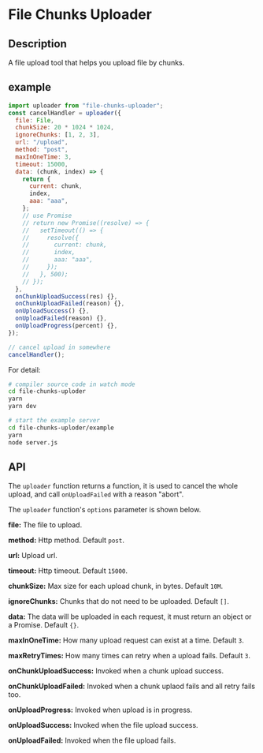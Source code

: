 # File Chunks Uploader

## Description

A file upload tool that helps you upload file by chunks.

## example

```js
import uploader from "file-chunks-uploader";
const cancelHandler = uploader({
  file: File,
  chunkSize: 20 * 1024 * 1024,
  ignoreChunks: [1, 2, 3],
  url: "/upload",
  method: "post",
  maxInOneTime: 3,
  timeout: 15000,
  data: (chunk, index) => {
    return {
      current: chunk,
      index,
      aaa: "aaa",
    };
    // use Promise
    // return new Promise((resolve) => {
    //   setTimeout(() => {
    //     resolve({
    //       current: chunk,
    //       index,
    //       aaa: "aaa",
    //     });
    //   }, 500);
    // });
  },
  onChunkUploadSuccess(res) {},
  onChunkUploadFailed(reason) {},
  onUploadSuccess() {},
  onUploadFailed(reason) {},
  onUploadProgress(percent) {},
});

// cancel upload in somewhere
cancelHandler();
```

For detail: 

```bash
# compiler source code in watch mode
cd file-chunks-uploder
yarn
yarn dev

# start the example server
cd file-chunks-uploder/example
yarn
node server.js
```

## API

The `uploader` function returns a function, it is used to cancel the whole upload, and call `onUploadFailed` with a reason "abort".

The `uploader` function's `options` parameter is shown below.

**file:** The file to upload.

**method:** Http method. Default `post`.

**url:** Upload url.

**timeout:** Http timeout. Default `15000`.

**chunkSize:** Max size for each upload chunk, in bytes. Default `10M`.

**ignoreChunks:** Chunks that do not need to be uploaded. Default `[]`.

**data:** The data will be uploaded in each request, it must return an object or a Promise. Default `{}`.

**maxInOneTime:** How many upload request can exist at a time. Default `3`.

**maxRetryTimes:** How many times can retry when a upload fails. Default `3`.

**onChunkUploadSuccess:** Invoked when a chunk upload success.

**onChunkUploadFailed:** Invoked when a chunk uplaod fails and all retry fails too.

**onUploadProgress:** Invoked when upload is in progress.

**onUploadSuccess:** Invoked when the file upload success.

**onUploadFailed:** Invoked when the file upload fails.
